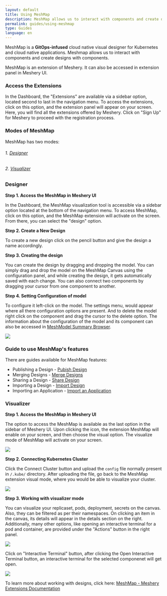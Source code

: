 ```yaml
---
layout: default
title: Using MeshMap
description: MeshMap allows us to interact with components and create designs with them
permalink: guides/using-meshmap
type: Guides
language: en
---
```


MeshMap is a **GitOps-infused** cloud native visual designer for Kubernetes and cloud native applications. Meshmap allows us to interact with components and create designs with components.

MeshMap is an extension of Meshery. It can also be accessed in extension panel in Meshery UI.


### Access the Extensions


In the Dashboard, the "Extensions" are available via a sidebar option, located second to last in the navigation menu. To access the extensions, click on this option, and the extension panel will appear on your screen. Here, you will find all the extensions offered by Meshery. Click on "Sign Up" for Meshery to proceed with the registration process.


### Modes of MeshMap


MeshMap has two modes:

###### 1. [Designer](https://layer5.io/cloud-native-management/meshmap/design)
###### 2. [Visualizer](https://layer5.io/cloud-native-management/meshmap/visualize)


### **Designer**


**Step 1. Access the MeshMap in Meshery UI**


In the Dashboard, the MeshMap visualization tool is accessible via a sidebar option located at the bottom of the navigation menu. To access MeshMap, click on this option, and the MeshMap extension will activate on the screen. From there, you can select the "design" option.


**Step 2. Create a New Design**


To create a new design click on the pencil button and give the design a name accordingly.


**Step 3. Creating the design**


You can create the design by dragging and dropping the model. You can simply drag and drop the model on the MeshMap Canvas using the configuration panel, and while creating the design, it gets automatically saved with each change. You can also connect two components by dragging your cursor from one component to another.


**Step 4. Setting Configuration of model**


To configure it left-click on the model. The settings menu, would appear where all there configuration options are present. And to delete the model right click on the component and drag the cursor to the delete option. The information about the configuration of the model and its component can also be accessed in [MeshModel Summary Browser]({{site.baseurl}}/guides/accessing-meshmodel).

<a href="{{ site.baseurl }}/assets/img/meshmap/meshmap-design-component-option.png"> <img style="border-radius: 0.5%;" style="width:700px;height:auto;" src="{{ site.baseurl }}/assets/img/meshmap/meshmap-design-component-option.png" /> </a>


### Guide to use MeshMap's features


There are guides available for MeshMap features:

- Publishing a Design - <a href="{{site.baseurl}}/extensions/publishing-a-design"> Pubish Design</a>
- Merging Designs - <a href="{{site.baseurl}}/extensions/merging-design"> Merge Designs </a>
- Sharing a Design - <a href="{{site.baseurl}}/extensions/sharing-a-design"> Share Design </a>
- Importing a Design - <a href="{{site.baseurl}}/extensions/importing-a-design"> Import Design </a>
- Importing an Application - <a href="{{site.baseurl}}/extensions/importing-an-application"> Import an Application </a>


### **Visualizer**


**Step 1. Access the MeshMap in Meshery UI**


The option to access the MeshMap is available as the last option in the sidebar of Meshery UI. Upon clicking the icon, the extension MeshMap will enable on your screen, and then choose the visual option. The visualize mode of MeshMap will activate on your screen.


<a href="{{ site.baseurl }}/assets/img/meshmap/meshmap-visual-desktop.png"> <img style="border-radius: 0.5%;" style="width:700px;height:auto;" src="{{ site.baseurl }}/assets/img/meshmap/meshmap-visual-desktop.png" /> </a>


**Step 2. Connecting Kubernetes Cluster**


Click the Connect Cluster button and upload the `config` file normally present in `/.kube/` directory. After uploading the file, go back to the MeshMap extension visual mode, where you would be able to visualize your cluster.

<a href="{{ site.baseurl }}/assets/img/meshmap/meshmap-visual-screen.png"> <img style="border-radius: 0.5%;" style="width:700px;height:auto;" src="{{ site.baseurl }}/assets/img/meshmap/meshmap-visual-screen.png"/> </a>


**Step 3. Working with visualizer mode**


You can visualize your replicaset, pods, deployment, secrets on the canvas. Also, they can be filtered as per their namespaces. On clicking an item in the canvas, its details will appear in the details section on the right. Additionally, many other options, like opening an interactive terminal for a pod and container, are provided under the "Actions" button in the right panel.

<a href="{{ site.baseurl }}/assets/img/meshmap/meshmap-visual.png"> <img style="border-radius: 0.5%;" style="width:700px;height:auto;" src="{{ site.baseurl }}/assets/img/meshmap/meshmap-visual.png"/> </a>

Click on "Interactive Terminal" button, after clicking the Open Interactive Terminal button, an interactive terminal for the selected componenet will get open.

<a href="{{ site.baseurl }}/assets/img/meshmap/meshmap-visual-terminal.png"> <img style="border-radius: 0.5%;" style="width:700px;height:auto;" src="{{ site.baseurl }}/assets/img/meshmap/meshmap-visual-terminal.png"/> </a>


To learn more about working with designs, click here: <a href="{{site.baseurl}}/extensions/meshmap"> MeshMap - Meshery Extensions Documentation </a>